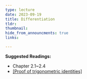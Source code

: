```yaml
---
type: lecture
date: 2023-09-19
title: Differentiation
tldr: 
thumbnail: 
hide_from_announcments: true
links: 

---
```

**Suggested Readings:**
- Chapter 2.1~2.4
- [[Proof of trigonometric identities]](https://web.math.sinica.edu.tw/math_media/d253/25312.pdf)
